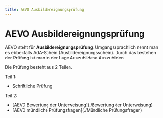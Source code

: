 ```yaml
---
title: AEVO Ausbildereignungsprüfung
---
```


# AEVO Ausbildereignungsprüfung

AEVO steht für **Ausbildereignungsprüfung**. Umgangssprachlich nennt man
es ebbenfalls AdA-Schein (Ausbildereignungsschein). Durch das bestehen
der Prüfung ist man in der Lage Auszubildene Auszubilden.

Die Prüfung besteht aus 2 Teilen.

Teil 1:

-   Schriftliche Prüfung

Teil 2:

-   [AEVO Bewertung der Unterweisung](./Bewertung der Unterweisung)
-   [AEVO mündliche Prüfungsfragen](./Mündliche Prüfungsfragen)
